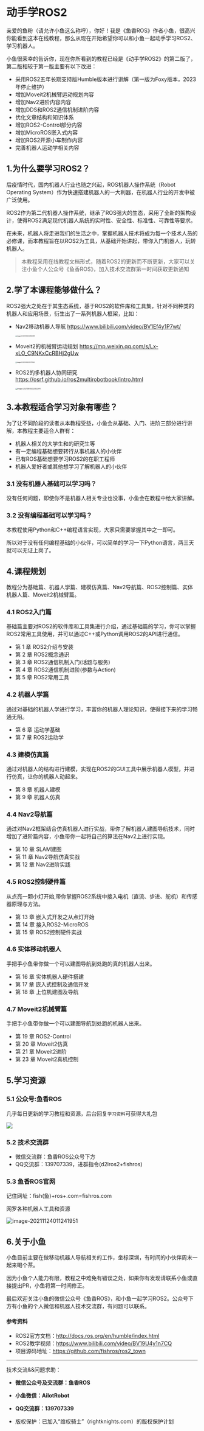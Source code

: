 # 动手学ROS2

亲爱的鱼粉（请允许小鱼这么称呼），你好！我是《鱼香ROS》作者小鱼，很高兴你能看到这本在线教程，那么从现在开始希望你可以和小鱼一起动手学习ROS2、学习机器人。

小鱼很荣幸的告诉你，现在你所看到的教程已经是《动手学ROS2》的第二版了，第二版相较于第一版主要有以下改进：

- 采用ROS2五年长期支持版Humble版本进行讲解（第一版为Foxy版本，2023年停止维护）
- 增加Moveit2机械臂运动规划内容
- 增加Nav2进阶内容内容
- 增加DDS和ROS2通信机制进阶内容
- 优化文章结构和知识体系
- 增加ROS2-Control部分内容
- 增加MicroROS嵌入式内容
- 增加ROS2开源小车制作内容
- 完善机器人运动学相关内容
<!-- - 增加图像（标定，识别）相关内容 -->


## 1.为什么要学习ROS2？

后疫情时代，国内机器人行业也随之兴起，ROS机器人操作系统（Robot Operating System）作为快速搭建机器人的一大利器，在机器人行业的开发中被广泛使用。

ROS2作为第二代机器人操作系统，继承了ROS强大的生态，采用了全新的架构设计，使得ROS2满足现代机器人系统的实时性、安全性、标准性、可靠性等要求。

在未来，机器人将走进我们的生活之中，掌握机器人技术将成为每一个技术人员的必修课，而本教程旨在以ROS2为工具，从基础开始讲起，带你入门机器人，玩转机器人。

> 本教程采用在线教程文档形式，随着ROS2的更新而不断更新，大家可以关注小鱼个人公众号《鱼香ROS》，加入技术交流群第一时间获取更新通知

## 2.学了本课程能够做什么？

ROS2强大之处在于其生态系统，基于ROS2的软件库和工具集，针对不同种类的机器人和应用场景，衍生出了一系列机器人框架，比如：

- Nav2移动机器人导航 https://www.bilibili.com/video/BV1Ef4y1P7wt/

  <img src="README/imgs/image-20210909222841288.png" alt="image-20210909222841288" style="zoom: 25%;" />

- Moveit2的机械臂运动规划 https://mp.weixin.qq.com/s/Lx-xLO_C9NKxCcRBHj2gUw

  <img src="README/imgs/image-20210909223017544.png" alt="image-20210909223017544" style="zoom: 25%;" />

- ROS2的多机器人协同研究 https://osrf.github.io/ros2multirobotbook/intro.html

  <img src="README/imgs/image-20210909222922141.png" alt="image-20210909222922141" style="zoom: 33%;" />

## 3.本教程适合学习对象有哪些？

为了让不同阶段的读者从本教程受益，小鱼会从基础、入门、进阶三部分进行讲解，本教程主要适合人群有：

- 机器人相关的大学生和的研究生等
- 有一定编程基础想要转行从事机器人的小伙伴
- 已有ROS基础想要学习ROS2的在职工程师
- 机器人爱好者或其他想学习了解机器人的小伙伴

### 3.1 没有机器人基础可以学习吗？

没有任何问题，即使你不是机器人相关专业也没事，小鱼会在教程中给大家讲解。

### 3.2 没有编程基础可以学习吗？

本教程使用Python和C++编程语言实现，大家只需要掌握其中之一即可。

所以对于没有任何编程基础的小伙伴，可以简单的学习一下Python语言，两三天就可以无证上岗了。

## 4.课程规划

教程分为基础篇、机器人学篇、建模仿真篇、Nav2导航篇、ROS2控制篇、实体机器人篇、Moveit2机械臂篇。

### 4.1 ROS2入门篇

基础篇主要对ROS2的软件库和工具集进行介绍，通过基础篇的学习，你可以掌握ROS2常用工具使用，并可以通过C++或Python调用ROS2的API进行通信。

- 第 1 章 ROS2介绍与安装
- 第 2 章 ROS2概念通识
- 第 3 章 ROS2通信机制入门(话题与服务)
- 第 4 章 ROS2通信机制进阶(参数与Action)
- 第 5 章 ROS2常用工具


### 4.2 机器人学篇

通过对基础的机器人学进行学习，丰富你的机器人理论知识，使得接下来的学习畅通无阻。

- 第 6 章 运动学基础
- 第 7 章 ROS2运动学

### 4.3 建模仿真篇

通过对机器人的结构进行建模，实现在ROS2的GUI工具中展示机器人模型，并进行仿真，让你的机器人动起来。

- 第 8 章 机器人建模
- 第 9 章 机器人仿真

### 4.4 Nav2导航篇

通过对Nav2框架结合仿真机器人进行实战，带你了解机器人建图导航技术，同时增加了进阶篇内容，小鱼带你一起将自己的算法在Nav2上进行实现。

- 第 10 章 SLAM建图
- 第 11 章 Nav2导航仿真实战
- 第 12 章 Nav2进阶实践

### 4.5 ROS2控制硬件篇

从点亮一颗小灯开始,带你掌握ROS2系统中接入电机（直流、步进、舵机）和传感器原理与方法。

- 第 13 章 嵌入式开发之从点灯开始
- 第 14 章 接入ROS2-MicroROS
- 第 15 章 ROS2控制硬件实战

### 4.6 实体移动机器人

手把手小鱼带你做一个可以建图导航到处跑的真的机器人出来。

- 第 16 章 实体机器人硬件搭建
- 第 17 章 嵌入式控制及通信开发
- 第 18 章 上位机建图及导航


### 4.7 Moveit2机械臂篇

手把手小鱼带你做一个可以建图导航到处跑的机器人出来。

- 第 19 章 ROS2-Control
- 第 20 章 Moveit2仿真
- 第 21 章 Moveit2进阶
- 第 23 章 Moveit2真机控制


## 5.学习资源

### 5.1 公众号:鱼香ROS

几乎每日更新的学习教程和资源，后台回复`学习资料`可获得大礼包

![](README/imgs/image-20210726192026520.png)

### 5.2 技术交流群

- 微信交流群：鱼香ROS公众号下方
- QQ交流群：139707339，进群指令(d2lros2+fishros)

### 5.3 鱼香ROS官网

记住网址：fish(鱼)+ros+.com=fishros.com

网罗各种机器人工具和资源

![image-20211124011241951](README/imgs/image-20211124011241951.png)


## 6.关于小鱼

小鱼目前主要在做移动机器人导航相关的工作，坐标深圳，有时间的小伙伴周末一起来喝个茶。

因为小鱼个人能力有限，教程之中难免有错误之处，如果你有发现请联系小鱼或直接提出PR，小鱼将第一时间修正。

最后欢迎关注小鱼的微信公众号《鱼香ROS》，和小鱼一起学习ROS2。公众号下方有小鱼的个人微信和机器人技术交流群，有问题可以联系。



#### 参考资料

- ROS2官方文档：http://docs.ros.org/en/humble/index.html
- ROS2教学视频：https://www.bilibili.com/video/BV19U4y1n7CQ
- 项目源码地址：https://github.com/fishros/ros2_town


------

技术交流&&问题求助：

- **微信公众号及交流群：鱼香ROS**
- **小鱼微信：AiIotRobot**
- **QQ交流群：139707339**

- 版权保护：已加入“维权骑士”（rightknights.com）的版权保护计划
